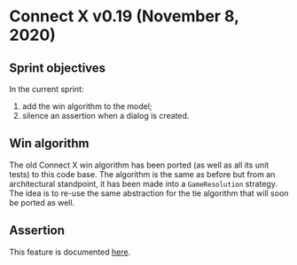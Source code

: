 # Connect X v0.19 (November 8, 2020)

## Sprint objectives

In the current sprint:

1. add the win algorithm to the model;
2. silence an assertion when a dialog is created.


## Win algorithm

The old Connect X win algorithm has been ported (as well as all its unit tests) to this code base. The algorithm is the same as before but from an architectural standpoint, it has been made into a `GameResolution` strategy. The idea is to re-use the same abstraction for the tie algorithm that will soon be ported as well.


## Assertion

This feature is documented [here](../user/user.md).
